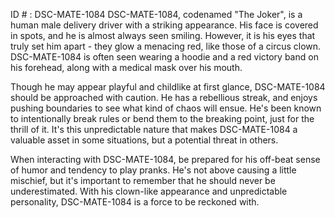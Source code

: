 ID # : DSC-MATE-1084
DSC-MATE-1084, codenamed "The Joker", is a human male delivery driver with a striking appearance. His face is covered in spots, and he is almost always seen smiling. However, it is his eyes that truly set him apart - they glow a menacing red, like those of a circus clown. DSC-MATE-1084 is often seen wearing a hoodie and a red victory band on his forehead, along with a medical mask over his mouth.

Though he may appear playful and childlike at first glance, DSC-MATE-1084 should be approached with caution. He has a rebellious streak, and enjoys pushing boundaries to see what kind of chaos will ensue. He's been known to intentionally break rules or bend them to the breaking point, just for the thrill of it. It's this unpredictable nature that makes DSC-MATE-1084 a valuable asset in some situations, but a potential threat in others.

When interacting with DSC-MATE-1084, be prepared for his off-beat sense of humor and tendency to play pranks. He's not above causing a little mischief, but it's important to remember that he should never be underestimated. With his clown-like appearance and unpredictable personality, DSC-MATE-1084 is a force to be reckoned with.